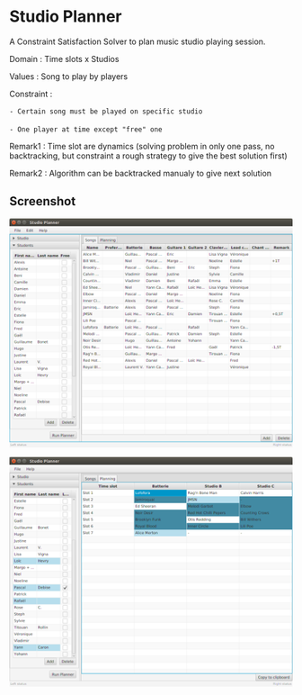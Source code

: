 # Studio Planner

A Constraint Satisfaction Solver to plan music studio playing session.

Domain : Time slots x Studios

Values : Song to play by players

Constraint : 

	- Certain song must be played on specific studio

	- One player at time except "free" one

Remark1 : Time slot are dynamics (solving problem in only one pass, no backtracking, but constraint a rough strategy to give the best solution first)

Remark2 : Algorithm can be backtracked manualy to give next solution

## Screenshot

![Song screenshot](/screenshotSong.png?raw=true "The song edition")

![Planner screenshot](/screenshotPlanning.png?raw=true "The planning generated")


